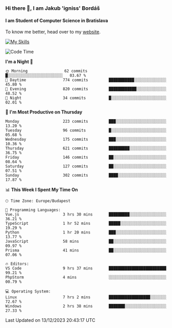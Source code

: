 ### Hi there 👋, I am Jakub 'igniss' Bordáš

#### I am Student of Computer Science in Bratislava
To know me better, head over to my [website](https://bordas.sk).

[![My Skills](https://skillicons.dev/icons?i=js,html,css,figma,svelte,java,kotlin,python,postgresql,typescript,nest,nodejs)](https://bordas.sk)


<!--START_SECTION:waka-->
![Code Time](http://img.shields.io/badge/Code%20Time-1%2C313%20hrs%2051%20mins-blue)

**I'm a Night 🦉** 

```text
🌞 Morning                62 commits          █░░░░░░░░░░░░░░░░░░░░░░░░   03.67 % 
🌆 Daytime                774 commits         ███████████░░░░░░░░░░░░░░   45.80 % 
🌃 Evening                820 commits         ████████████░░░░░░░░░░░░░   48.52 % 
🌙 Night                  34 commits          █░░░░░░░░░░░░░░░░░░░░░░░░   02.01 % 
```
📅 **I'm Most Productive on Thursday** 

```text
Monday                   223 commits         ███░░░░░░░░░░░░░░░░░░░░░░   13.20 % 
Tuesday                  96 commits          █░░░░░░░░░░░░░░░░░░░░░░░░   05.68 % 
Wednesday                175 commits         ███░░░░░░░░░░░░░░░░░░░░░░   10.36 % 
Thursday                 621 commits         █████████░░░░░░░░░░░░░░░░   36.75 % 
Friday                   146 commits         ██░░░░░░░░░░░░░░░░░░░░░░░   08.64 % 
Saturday                 127 commits         ██░░░░░░░░░░░░░░░░░░░░░░░   07.51 % 
Sunday                   302 commits         ████░░░░░░░░░░░░░░░░░░░░░   17.87 % 
```


📊 **This Week I Spent My Time On** 

```text
🕑︎ Time Zone: Europe/Budapest

💬 Programming Languages: 
Vue.js                   3 hrs 30 mins       █████████░░░░░░░░░░░░░░░░   36.21 % 
TypeScript               1 hr 52 mins        █████░░░░░░░░░░░░░░░░░░░░   19.29 % 
Python                   1 hr 20 mins        ███░░░░░░░░░░░░░░░░░░░░░░   13.77 % 
JavaScript               58 mins             ██░░░░░░░░░░░░░░░░░░░░░░░   09.97 % 
Prisma                   41 mins             ██░░░░░░░░░░░░░░░░░░░░░░░   07.06 % 

🔥 Editors: 
VS Code                  9 hrs 37 mins       █████████████████████████   99.21 % 
PhpStorm                 4 mins              ░░░░░░░░░░░░░░░░░░░░░░░░░   00.79 % 

💻 Operating System: 
Linux                    7 hrs 2 mins        ██████████████████░░░░░░░   72.67 % 
Windows                  2 hrs 38 mins       ███████░░░░░░░░░░░░░░░░░░   27.33 % 
```


 Last Updated on 13/12/2023 20:43:17 UTC
<!--END_SECTION:waka-->

